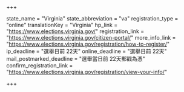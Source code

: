 +++

state_name = "Virginia"
state_abbreviation = "va"
registration_type = "online"
translationKey = "Virginia"
hp_link = "https://www.elections.virginia.gov/"
registration_link = "https://www.elections.virginia.gov/citizen-portal/"
more_info_link = "https://www.elections.virginia.gov/registration/how-to-register/"
ip_deadline = "選舉日前 22天"
online_deadline = "選舉日前 22天"
mail_postmarked_deadline = "選舉當日前 22天郵戳為憑"
confirm_registration_link = "https://www.elections.virginia.gov/registration/view-your-info/"

+++